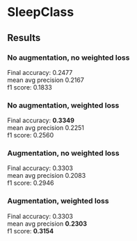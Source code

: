 # SleepClass

## Results 

### No augmentation, no weighted loss
Final accuracy: 0.2477 \
mean avg precision 0.2167 \
f1 score: 0.1833

### No augmentation, weighted loss
Final accuracy: **0.3349** \
mean avg precision 0.2251 \
f1 score: 0.2560

### Augmentation, no weighted loss
Final accuracy: 0.3303 \
mean avg precision 0.2083 \
f1 score: 0.2946

### Augmentation, weighted loss
Final accuracy: 0.3303 \
mean avg precision **0.2303** \
f1 score: **0.3154**